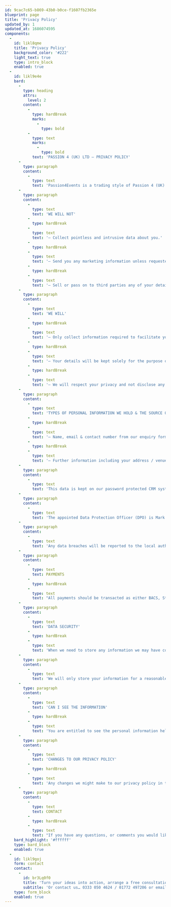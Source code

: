 ```yaml
---
id: 9cac7c65-b869-43b0-b0ce-f1607fb2365e
blueprint: page
title: 'Privacy Policy'
updated_by: 1
updated_at: 1686074595
components:
  -
    id: likl8qme
    title: 'Privacy Policy'
    background_color: '#222'
    light_text: true
    type: intro_block
    enabled: true
  -
    id: likl9e4e
    bard:
      -
        type: heading
        attrs:
          level: 2
        content:
          -
            type: hardBreak
            marks:
              -
                type: bold
          -
            type: text
            marks:
              -
                type: bold
            text: 'PASSION 4 (UK) LTD – PRIVACY POLICY'
      -
        type: paragraph
        content:
          -
            type: text
            text: 'Passion4Events is a trading style of Passion 4 (UK) Ltd which also includes our brands Arcade Direct and Ignite Dating and will hereby be referred to as “P4UK” in this document. P4UK fully understand peoples concern at parting with information and for this reason we only ask for the minimum information we need to process your enquiry, or order.'
      -
        type: paragraph
        content:
          -
            type: text
            text: 'WE WILL NOT'
          -
            type: hardBreak
          -
            type: text
            text: '– Collect pointless and intrusive data about you.'
          -
            type: hardBreak
          -
            type: text
            text: '– Send you any marketing information unless requested.'
          -
            type: hardBreak
          -
            type: text
            text: '– Sell or pass on to third parties any of your details.'
      -
        type: paragraph
        content:
          -
            type: text
            text: 'WE WILL'
          -
            type: hardBreak
          -
            type: text
            text: '– Only collect information required to facilitate your enquiry.'
          -
            type: hardBreak
          -
            type: text
            text: '– Your details will be kept solely for the purpose of your enquiry.'
          -
            type: hardBreak
          -
            type: text
            text: '– We will respect your privacy and not disclose any information to third parties outside of P4UK.'
      -
        type: paragraph
        content:
          -
            type: text
            text: 'TYPES OF PERSONAL INFORMATION WE HOLD & THE SOURCE OF THIS INFORMATION'
          -
            type: hardBreak
          -
            type: text
            text: '– Name, email & contact number from our enquiry form'
          -
            type: hardBreak
          -
            type: text
            text: '– Further information including your address / venue address which is either supplied on a contact form or requested with your permission over email.'
      -
        type: paragraph
        content:
          -
            type: text
            text: 'This data is kept on our password protected CRM system on a locked computer and is only accessible via P4UK employees’ individual accounts.'
      -
        type: paragraph
        content:
          -
            type: text
            text: 'The appointed Data Protection Officer (DPO) is Mark Jackson who can be contacted on mark@p4uk.co.uk'
      -
        type: paragraph
        content:
          -
            type: text
            text: 'Any data breaches will be reported to the local authority.'
      -
        type: paragraph
        content:
          -
            type: text
            text: PAYMENTS
          -
            type: hardBreak
          -
            type: text
            text: "All payments should be transacted as either BACS, Standing Order or faster payment where we will supply you with our details to make the transfer. If\_we take your\_bank details\_for a refund these will be securely disposed off following the payment being made by P4UK."
      -
        type: paragraph
        content:
          -
            type: text
            text: 'DATA SECURITY'
          -
            type: hardBreak
          -
            type: text
            text: 'When we need to store any information we may have collected we always do so securely, using the latest security measures available, which are updated regularly. We take all reasonable steps possible to protect your information from access by unauthorised persons and against unlawful processing, accidental loss, destruction and damage.'
      -
        type: paragraph
        content:
          -
            type: text
            text: 'We will only store your information for a reasonable length of time, or as long as the law may require us to, before securely disposing of it.'
      -
        type: paragraph
        content:
          -
            type: text
            text: 'CAN I SEE THE INFORMATION'
          -
            type: hardBreak
          -
            type: text
            text: 'You are entitled to see the personal information held about you and you may ask us to make any necessary changes or deletions to ensure that it is accurate / kept up to date or removed. If you wish to do this, please contact us at info@p4events.co.uk'
      -
        type: paragraph
        content:
          -
            type: text
            text: 'CHANGES TO OUR PRIVACY POLICY'
          -
            type: hardBreak
          -
            type: text
            text: 'Any changes we might make to our privacy policy in the future will be posted to our websites. You should check the P4UK privacy policy on the website from time to time, to review our current policy.'
      -
        type: paragraph
        content:
          -
            type: text
            text: CONTACT
          -
            type: hardBreak
          -
            type: text
            text: "If you have any questions, or comments you would like to make regarding our privacy policy, or use of the\_Passion4Events website, please e-mail us at info@p4events.co.uk"
    bard_highlight: '#ffffff'
    type: bard_block
    enabled: true
  -
    id: likl9goj
    form: contact
    contact:
      -
        id: br3Lq0f0
        title: 'Turn your ideas into action, arrange a free consultation'
        subtitle: 'Or contact us… 0333 050 4624 / 01772 497206 or email us: info@p4events.co.uk'
    type: form_block
    enabled: true
---
```

